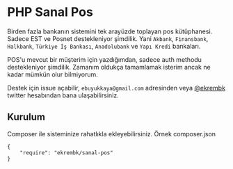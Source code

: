 PHP Sanal Pos
===

Birden fazla bankanın sistemini tek arayüzde toplayan pos kütüphanesi. Sadece EST ve Posnet destekleniyor şimdilik. Yani `Akbank`, `Finansbank`, `Halkbank`, `Türkiye İş Bankası`, `Anadolubank` ve `Yapı Kredi` bankaları.

POS'u mevcut bir müşterim için yazdığımdan, sadece auth methodu destekleniyor şimdilik. Zamanım oldukça tamamlamak isterim ancak ne kadar mümkün olur bilmiyorum.

Destek için issue açabilir, `ebuyukkaya@gmail.com` adresinden veya [@ekrembk](http://twitter.com/ekrembk) twitter hesabından bana ulaşabilirsiniz.

Kurulum
---

Composer ile sisteminize rahatlıkla ekleyebilirsiniz. Örnek composer.json

    {
        "require": "ekrembk/sanal-pos"
    }
